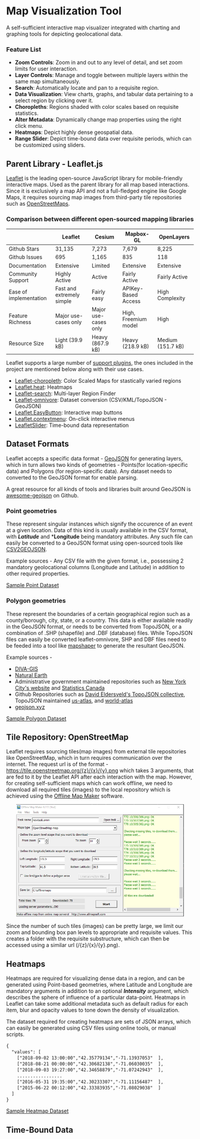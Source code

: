 # Map Visualization Tool

A self-sufficient interactive map visualizer integrated with charting and graphing tools for depicting geolocational data. 

### Feature List

- **Zoom Controls**: Zoom in and out to any level of detail, and set zoom limits for user interaction.
- **Layer Controls**: Manage and toggle between multiple layers within the same map simultaneously.
- **Search**: Automatically locate and pan to a requisite region.
- **Data Visualization**: View charts, graphs, and tabular data pertaining to a select region by clicking over it.
- **Choropleths**: Regions shaded with color scales based on requisite statistics.
- **Alter Metadata**: Dynamically change map properties using the right click menu. 
- **Heatmaps**: Depict highly dense geospatial data.
- **Range Slider**: Depict time-bound data over requisite periods, which can be customized using sliders.

## Parent Library - Leaflet.js 

[Leaflet](https://leafletjs.com) is the leading open-source JavaScript library for mobile-friendly interactive maps. 
Used as the parent library for all map based interactions. Since it is exclusively a map API and not a full-fledged engine like Google Maps, 
it requires sourcing map images from third-party tile repositories such as [OpenStreetMaps](https://www.openstreetmap.org/).

### Comparison between different open-sourced mapping libraries

|                         | Leaflet                    | Cesium               | Mapbox-GL             | OpenLayers        |
|-------------------------|----------------------------|----------------------|-----------------------|-------------------|
| Github Stars            | 31,135                     | 7,273                | 7,679                 | 8,225             |
| Github Issues           | 695                        | 1,165                | 835                   | 118               |
| Documentation           | Extensive                  | Limited              | Extensive             | Extensive         |
| Community Support       | Highly Active              | Active               | Fairly Active         | Fairly Active     |
| Ease of  implementation | Fast and  extremely simple | Fairly easy          | APIKey-Based  Access  | High Complexity   |
| Feature Richness        | Major use-cases only       | Major use-cases only | High, Freemium  model | High              |
| Resource Size           | Light (39.9 kB)            | Heavy (867.9 kB)     | Heavy (218.9 kB)      | Medium (151.7 kB) |


Leaflet supports a large number of [support plugins](https://leafletjs.com/plugins.html), the ones included in the project are mentioned below along with their use cases.

- [Leaflet-choropleth](https://github.com/timwis/leaflet-choropleth): Color Scaled Maps for stastically varied regions
- [Leaflet.heat](https://github.com/Leaflet/Leaflet.heat): Heatmaps
- [Leaflet-search](https://github.com/stefanocudini/leaflet-search): Multi-layer Region Finder 
- [Leaflet-omnivore](https://github.com/mapbox/leaflet-omnivore): Dataset conversion (CSV/KML/TopoJSON - GeoJSON)
- [Leaflet.EasyButton](https://github.com/CliffCloud/Leaflet.EasyButton): Interactive map buttons
- [Leaflet.contextmenu](https://github.com/aratcliffe/Leaflet.contextmenu): On-click interactive menus
- [LeafletSlider](https://github.com/dwilhelm89/LeafletSlider): Time-bound data representation


## Dataset Formats

Leaflet accepts a specific data format - [GeoJSON](https://en.wikipedia.org/wiki/GeoJSON) for generating layers, which in turn allows two kinds of geometries - 
Points(for location-specific data) and Polygons (for region-specific data). Any dataset needs to converted to the GeoJSON format for enable parsing. 

A great resource for all kinds of tools and libraries built around GeoJSON is [awesome-geojson](https://github.com/tmcw/awesome-geojson) on Github.

### Point geometries

These represent singular instances which signify the occurence of an event at a given location. Data of this kind is usually available in the CSV format, with ***Latitude*** 
and ***Longitude** being mandatory attributes. Any such file can easily be converted to a GeoJSON format using open-sourced tools like 
[CSV2GEOJSON](https://odileeds.github.io/CSV2GeoJSON/).

Example sources - Any CSV file with the given format, i.e., possessing 2 mandatory geolocational columns (Longitude and Latitude) in addition to other required properties.

[Sample Point Dataset](https://raw.githubusercontent.com/kunal1244/test-data/main/accidents.csv)

### Polygon geometries

These represent the boundaries of a certain geographical region such as a county/borough, city, state, or a country. This data is either available readily in the 
GeoJSON format, or needs to be converted from TopoJSON, or a combination of .SHP (shapefile) and .DBF (database) files. While TopoJSON files can easily be converted 
leaflet-omnivore, SHP and DBF files need to be feeded into a tool like [mapshaper](https://mapshaper.org) to generate the resultant GeoJSON.

Example sources - 
- [DIVA-GIS](https://diva-gis.org/data)
- [Natural Earth](https://naturalearthdata.com/downloads/)
- Administrative government maintained repositories such as [New York City's website](https://data.cityofnewyork.us) and [Statistics Canada](https://www12.statcan.gc.ca/census-recensement/2011/geo/bound-limit/bound-limit-eng.cfm)
- Github Repositories such as [David Eldersveld's TopoJSON collective](https://github.com/deldersveld/topojson), TopoJSON maintained [us-atlas](https://github.com/topojson/us-atlas), and [world-atlas](https://github.com/topojson/world-atlas)
- [geojson.xyz](https://geojson.xyz)

[Sample Polygon Dataset](https://raw.githubusercontent.com/kunal1244/test-data/main/nyshp.geojson)


## Tile Repository: OpenStreetMap

Leaflet requires sourcing tiles(map images) from external tile repositories like OpenStreetMap, which in turn requires communication over the internet. The request url is of the format - https://tile.openstreetmap.org/{z}/{x}/{y}.png which takes 3 arguments, that are fed to it by the Leaflet API after each interaction with the map. However, for creating self-sufficient maps which can work offline, we need to download all required tiles (images) to the local repository which is achieved using the [Offline Map Maker](http://www.allmapsoft.com/omm/) software. 

<p align ="center"><img src = "https://raw.githubusercontent.com/kunal1244/test-data/main/OMM.PNG" height = "300" width = "450"></p>

Since the number of such tiles (images) can be pretty large, we limit our zoom and bounding box pan levels to appropriate and requisite values. This creates a folder with the requisite substructure, which can then be accessed using a similar url (/{z}/{x}/{y}.png).


## Heatmaps

Heatmaps are required for visualizing dense data in a region, and can be generated using Point-based geometries, where Latitude and Longitude are mandatory arguments
in addition to an optional ***Intensity*** argument, which describes the sphere of influence of a particular data-point. Heatmaps in Leaflet can take some additional 
metadata such as default radius for each item, blur and opacity values to tone down the density of visualization. 

The dataset required for creating heatmaps are sets of JSON arrays, which can easily be generated using CSV files using online tools, or manual scripts.

    {
      "values": [
        ["2018-09-02 13:00:00","42.35779134","-71.13937053"  ],
        ["2018-08-21 00:00:00","42.30682138","-71.06030035"  ],
        ["2018-09-03 19:27:00","42.34658879","-71.07242943"  ],
        .................
        ["2016-05-31 19:35:00","42.30233307","-71.11156487"  ],
        ["2015-06-22 00:12:00","42.33383935","-71.08029038"  ]
      ]
    }

[Sample Heatmap Dataset](https://raw.githubusercontent.com/kunal1244/test-data/main/op2.json)

## Time-Bound Data





## 




